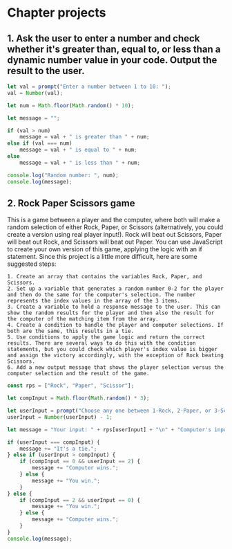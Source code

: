 # Chapter projects
## 1. Ask the user to enter a number and check whether it's greater than, equal to, or less than a dynamic number value in your code. Output the result to the user.
```js
let val = prompt("Enter a number between 1 to 10: ");
val = Number(val);

let num = Math.floor(Math.random() * 10);

let message = "";

if (val > num)
    message = val + " is greater than " + num;
else if (val === num)
    message = val + " is equal to " + num;
else
    message = val + " is less than " + num;

console.log("Random number: ", num);
console.log(message);
```

## 2. Rock Paper Scissors game
This is a game between a player and the computer, where both will make a random selection of either Rock, Paper, or Scissors (alternatively, you could create a version using real player input!). Rock will beat out Scissors, Paper will beat out Rock, and Scissors will beat out Paper. You can use JavaScript to create your own version of this game, applying the logic with an if statement. Since this project is a little more difficult, here are some suggested steps:

    1. Create an array that contains the variables Rock, Paper, and Scissors.
    2. Set up a variable that generates a random number 0-2 for the player and then do the same for the computer's selection. The number represents the index values in the array of the 3 items.
    3. Create a variable to hold a response message to the user. This can show the random results for the player and then also the result for the computer of the matching item from the array.
    4. Create a condition to handle the player and computer selections. If both are the same, this results in a tie.
    5. Use conditions to apply the game logic and return the correct results. There are several ways to do this with the condition statements, but you could check which player's index value is bigger and assign the victory accordingly, with the exception of Rock beating Scissors.
    6. Add a new output message that shows the player selection versus the computer selection and the result of the game.
```js
const rps = ["Rock", "Paper", "Scissor"];

let compInput = Math.floor(Math.random() * 3);

let userInput = prompt("Choose any one between 1-Rock, 2-Paper, or 3-Scissor: ");
userInput = Number(userInput) - 1;

let message = "Your input: " + rps[userInput] + "\n" + "Computer's input: " + rps[compInput] + "\n";

if (userInput === compInput) {
    message += "It's a tie.";
} else if (userInput > compInput) {
    if (compInput == 0 && userInput == 2) {
        message += "Computer wins.";
    } else {
        message += "You win.";
    }
} else {
    if (compInput == 2 && userInput == 0) {
        message += "You win.";
    } else {
        message += "Computer wins.";
    }
}
console.log(message);
```
